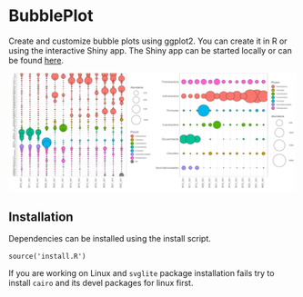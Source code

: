 # BubblePlot
Create and customize bubble plots using ggplot2. You can create it in R or using the interactive Shiny app. The Shiny app can be started locally or can be found [here](http://shiny.raccoome.de/bubblePlot/).

<img src="bubblePlot1.png" width="800">


## Installation
Dependencies can be installed using the install script.

```
source('install.R')
```

If you are working on Linux and `svglite` package installation fails try to install `cairo` and its devel packages for linux first.

 

